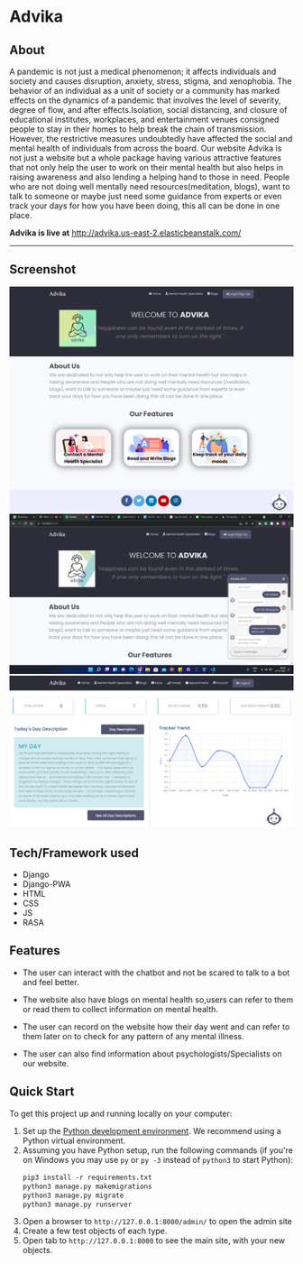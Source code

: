 # Advika
## About
A pandemic is not just a medical phenomenon; it affects individuals and society and causes disruption, anxiety, stress, stigma, and xenophobia. The behavior of an individual as a unit of society or a community has marked effects on the dynamics of a pandemic that involves the level of severity, degree of flow, and after effects.Isolation, social distancing, and closure of educational institutes, workplaces, and entertainment venues consigned people to stay in their homes to help break the chain of transmission. However, the restrictive measures undoubtedly have affected the social and mental health of individuals from across the board. Our website Advika is not just a website but a whole package having various attractive features that not only help the user to work on their mental health but also helps in raising awareness and also lending a helping hand to those in need. People who are not doing well mentally need resources(meditation, blogs), want to talk to someone or maybe just need some guidance from experts or even track your days for how you have been doing, this all can be done in one place.

 **Advika is live at** http://advika.us-east-2.elasticbeanstalk.com/
***
## Screenshot

![Home Page](https://github.com/Advika-Minor-Project/Advika/blob/main/Screenshots/Home.png)
![Chatbot](https://github.com/Advika-Minor-Project/Advika/blob/main/Screenshots/Chatbot/Screenshot%20(911).png)
![Tracker](https://github.com/Advika-Minor-Project/Advika/blob/main/Screenshots/Tracker.png)

## Tech/Framework used

- Django
- Django-PWA
- HTML
- CSS
- JS
- RASA

## Features

- The user can interact 
with the chatbot and not 
be scared to talk to a bot 
and feel better.

- The website also have blogs on
mental health so,users can refer 
 to them or read them to collect 
information on mental health.

- The user can record on the website 
how their day went and can refer 
to them later on to check for any 
pattern of any mental illness.


- The user can also find information 
about psychologists/Specialists on 
our website.

## Quick Start
To get this project up and running locally on your computer:
1. Set up the [Python development environment](https://developer.mozilla.org/en-US/docs/Learn/Server-side/Django/development_environment).
   We recommend using a Python virtual environment.
1. Assuming you have Python setup, run the following commands (if you're on Windows you may use `py` or `py -3` instead of `python3` to start Python):
   ```
   pip3 install -r requirements.txt
   python3 manage.py makemigrations
   python3 manage.py migrate
   python3 manage.py runserver
   ```
1. Open a browser to `http://127.0.0.1:8000/admin/` to open the admin site
1. Create a few test objects of each type.
1. Open tab to `http://127.0.0.1:8000` to see the main site, with your new objects.
